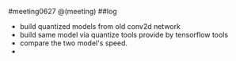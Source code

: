 #meeting0627
@(meeting)
##log
- build quantized models from old conv2d network
- build same model via quantize tools provide by tensorflow tools
- compare the two model's speed.
- 
